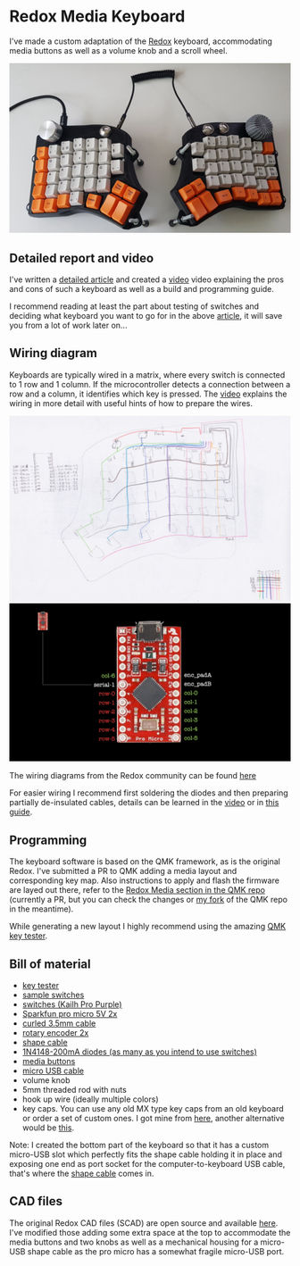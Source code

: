 # Redox Media Keyboard

I've made a custom adaptation of the [Redox](https://hackaday.io/project/160610-redox-keyboard) keyboard, accommodating media buttons as well as a volume knob and a scroll wheel.

<img title="The Redox Media Keyboard" alt="The Redox Media Keyboard" src="./images/the_keyboard.jpg">

## Detailed report and video
I've written a [detailed article](https://shiftux.org/making_projects/keyboard.html) and created a [video](---------------VIDEO---------------) video explaining the pros and cons of such a keyboard as well as a build and programming guide.

I recommend reading at least the part about testing of switches and deciding what keyboard you want to go for in the above [article](https://shiftux.org/making_projects/keyboard.html), it will save you from a lot of work later on...

## Wiring diagram
Keyboards are typically wired in a matrix, where every switch is connected to 1 row and 1 column. If the microcontroller detects a connection between a row and a column, it identifies which key is pressed. The [video](---------------VIDEO---------------) explains the wiring in more detail with useful hints of how to prepare the wires.

<img title="The Redox Media Keyboard" alt="The Redox Media Keyboard" src="./images/redox_media_wiring_detail.png">
<img title="The Redox Media Keyboard" alt="The Redox Media Keyboard" src="./images/pro_micro_connections.jpg">

The wiring diagrams from the Redox community can be found [here](https://hackaday.io/project/160610/logs?sort=oldest)

For easier wiring I recommend first soldering the diodes and then preparing partially de-insulated cables, details can be learned in the [video](---------------VIDEO---------------)  or in [this guide](https://geekhack.org/index.php?topic=87689.0).

## Programming
The keyboard software is based on the QMK framework, as is the original Redox. I've submitted a PR to QMK adding a media layout and corresponding key map. Also instructions to apply and flash the firmware are layed out there, refer to the [Redox Media section in the QMK repo](https://github.com/qmk/qmk_firmware/pull/13084) (currently a PR, but you can check the changes or [my fork](https://github.com/qmk/qmk_firmware/pull/13084) of the QMK repo in the meantime).

While generating a new layout I highly recommend using the amazing [QMK key tester](https://config.qmk.fm/#/test).


## Bill of material
- [key tester](https://www.amazon.fr/AKWOX-M%C3%A9canique-Interrupteurs-Dampeners-Extracteur/dp/B01GZHU1EG/ref=sr_1_2?__mk_fr_FR=%C3%85M%C3%85%C5%BD%C3%95%C3%91&dchild=1&keywords=keyboard%2Btester&qid=1592215220&sr=8-2)
- [sample switches](https://www.pcgamingrace.com/products/glorious-mx-switch-sample-pack)
- [switches (Kailh Pro Purple)](https://www.digitec.ch/de/s1/product/glorious-pc-gaming-race-kailh-pro-purple-switches-120-stueck-maus-tastatur-zubehoer-12826227)
- [Sparkfun pro micro 5V 2x](https://www.play-zone.ch/de/sparkfun-arduino-pro-micro-5v-16mhz.html)
- [curled 3.5mm cable](https://www.brack.ch/hama-audio-kabel-klinke-3-182926)
- [rotary encoder 2x](https://www.digitec.ch/de/s1/product/velleman-digital-rotary-encoder-modul-entwicklungsboard-kit-12256627)
- [shape cable](https://www.fust.ch/de/p/pc-tablet-handy/pc-komponenten/kabel-adapter/delock/usb-otg-kabel-microb-shapecable-0-15-m-8289927.html)
- [1N4148-200mA diodes (as many as you intend to use switches)](https://www.amazon.fr/dp/B07CTW5L3W/ref=pe_3044141_185740131_TE_item)
- [media buttons](https://www.aliexpress.com/item/32908474287.html)
- [micro USB cable](https://www.amazon.fr/dp/B07Q5NQFL1/ref=pe_3044141_185740131_TE_item)
- volume knob
- 5mm threaded rod with nuts
- hook up wire (ideally multiple colors)
- key caps. You can use any old MX type key caps from an old keyboard or order a set of custom ones. I got mine from [here](https://www.maxkeyboard.com/iso-layout-custom-color-cherry-mx-keycap-set-top-print-blank.html), another alternative would be [this](https://candykeys.com/).

Note: I created the bottom part of the keyboard so that it has a custom micro-USB slot which perfectly fits the shape cable holding it in place and exposing one end as port socket for the computer-to-keyboard USB cable, that's where the [shape cable](https://www.fust.ch/de/p/pc-tablet-handy/pc-komponenten/kabel-adapter/delock/usb-otg-kabel-microb-shapecable-0-15-m-8289927.html) comes in.
## CAD files
The original Redox CAD files (SCAD) are open source and available [here](https://github.com/Lenbok/scad-keyboard-cases). I've modified those adding some extra space at the top to accommodate the media buttons and two knobs as well as a mechanical housing for a micro-USB shape cable as the pro micro has a somewhat fragile micro-USB port.